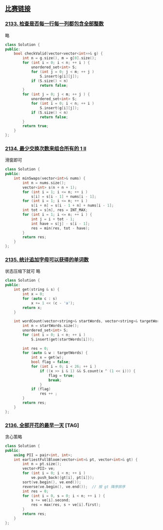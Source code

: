 ## [比赛链接](https://leetcode-cn.com/contest/weekly-contest-275/)


### [2133. 检查是否每一行每一列都包含全部整数](https://leetcode-cn.com/problems/check-if-every-row-and-column-contains-all-numbers/)

略

```c++
class Solution {
public:
    bool checkValid(vector<vector<int>>& g) {
        int n = g.size(), m = g[0].size();
        for (int i = 0; i < n; ++ i ) {
            unordered_set<int> S;
            for (int j = 0; j < m; ++ j )
                S.insert(g[i][j]);
            if (S.size() < n)
                return false;
        }
        for (int j = 0; j < m; ++ j ) {
            unordered_set<int> S;
            for (int i = 0; i < n; ++ i )
                S.insert(g[i][j]);
            if (S.size() < n)
                return false;
        }
        return true;
    }
};
```


### [2134. 最少交换次数来组合所有的 1 II](https://leetcode-cn.com/problems/minimum-swaps-to-group-all-1s-together-ii/)

滑窗即可

```c++
class Solution {
public:
    int minSwaps(vector<int>& nums) {
        int n = nums.size();
        vector<int> s(n + n + 1);
        for (int i = 1; i <= n; ++ i )
            s[i] = s[i - 1] + nums[i - 1];
        for (int i = 1; i <= n; ++ i )
            s[i + n] = s[i - 1 + n] + nums[i - 1];
        int tot = s[n], res = INT_MAX;
        for (int i = 1; i <= n; ++ i ) {
            int j = i + tot - 1;
            int have = s[j] - s[i - 1];
            res = min(res, tot - have);
        }
        return res;
    }
};
```

### [2135. 统计追加字母可以获得的单词数](https://leetcode-cn.com/problems/count-words-obtained-after-adding-a-letter/)

状态压缩下就可 略

```c++
class Solution {
public:
    int get(string & s) {
        int x = 0;
        for (auto c : s)
            x += 1 << (c - 'a');
        return x;
    }
    
    int wordCount(vector<string>& startWords, vector<string>& targetWords) {
        int n = startWords.size();
        unordered_set<int> S;
        for (int i = 0; i < n; ++ i )
            S.insert(get(startWords[i]));
        
        int res = 0;
        for (auto & w : targetWords) {
            int x = get(w);
            bool flag = false;
            for (int i = 0; i < 26; ++ i )
                if ((x >> i & 1) && S.count(x ^ (1 << i))) {
                    flag = true;
                    break;
                }
            if (flag)
                res ++ ;
        }
        return res;
    }
};
```

### [2136. 全部开花的最早一天](https://leetcode-cn.com/problems/earliest-possible-day-of-full-bloom/) [TAG]

贪心策略

```c++
class Solution {
public:
    using PII = pair<int, int>;
    int earliestFullBloom(vector<int>& pt, vector<int>& gt) {
        int n = pt.size();
        vector<PII> ve;
        for (int i = 0; i < n; ++ i )
            ve.push_back({gt[i], pt[i]});
        sort(ve.begin(), ve.end());
        reverse(ve.begin(), ve.end());  // 按 gt 降序排序
        int res = 0;
        for (int i = 0, s = 0; i < n; ++ i ) {
            s += ve[i].second;
            res = max(res, s + ve[i].first);
        }
        return res;
    }
};
```
